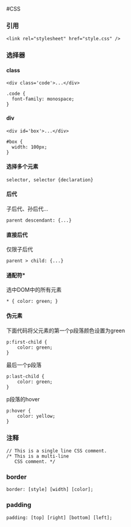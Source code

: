 #CSS

### 引用

	<link rel="stylesheet" href="style.css" />

### 选择器

#### class

	<div class='code'>...</div>
	
	.code {
	  font-family: monospace;
	}

#### div

	<div id='box'>...</div>
	
	#box {
	  width: 100px;
	}

#### 选择多个元素

	selector, selector {declaration}

#### 后代

子后代、孙后代...

	parent descendant: {...}

#### 直接后代

仅限子后代

	parent > child: {...}

#### 通配符*

选中DOM中的所有元素

	* { color: green; }

#### 伪元素

下面代码将父元素的第一个p段落颜色设置为green

	p:first-child {
		color: green;
	}

最后一个p段落

	p:last-child {
		color: green;
	}

p段落的hover

	p:hover {
		color: yellow;
	}

### 注释

	// This is a single line CSS comment.
	/* This is a multi-line
	   CSS comment. */

### 


### border

	border: [style] [width] [color];

### padding

	padding: [top] [right] [bottom] [left];


